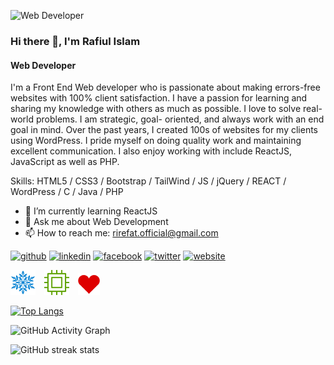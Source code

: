 ![Web Developer](https://scontent.fdac99-1.fna.fbcdn.net/v/t39.30808-6/269959547_279562144224029_367014923724002741_n.jpg?_nc_cat=110&ccb=1-5&_nc_sid=e3f864&_nc_eui2=AeHxSza8Uhk1MSkcuUJzVWhc3fl4W9yZMNnd-Xhb3Jkw2flsPc-VAwOF_bOSnoKDnNDhfI_WN8iLqgHkr3mtFG_A&_nc_ohc=gtdc0Ml50KgAX_4Jf_V&_nc_ht=scontent.fdac99-1.fna&oh=00_AT-XUJVQRgXpln6Jz9WO94VIB5dzSI_oqX1igRDEUCyO8g&oe=623CB8A9)

### Hi there 👋, I'm Rafiul Islam
#### Web Developer

I'm a Front End Web developer who is passionate about making errors-free websites with 100% client satisfaction. I have a passion for
learning and sharing my knowledge with others as much as
possible. I love to solve real-world problems. I am strategic, goal-
oriented, and always work with an end goal in mind. Over the past
years, I created 100s of websites for my clients using WordPress. I pride myself on doing quality work and maintaining excellent communication. I also enjoy working with include ReactJS, JavaScript as well as PHP.

Skills: HTML5 / CSS3 / Bootstrap / TailWind / JS / jQuery /  REACT / WordPress / C / Java / PHP

- 🌱 I’m currently learning ReactJS 
- 💬 Ask me about Web Development 
- 📫 How to reach me: rirefat.official@gmail.com 


[<img src='https://cdn.jsdelivr.net/npm/simple-icons@3.0.1/icons/github.svg' alt='github' height='40'>](https://github.com/rirefat)  [<img src='https://cdn.jsdelivr.net/npm/simple-icons@3.0.1/icons/linkedin.svg' alt='linkedin' height='40'>](https://www.linkedin.com/in/https://www.linkedin.com/in/rafiul-islam-refat-868779160//)  [<img src='https://cdn.jsdelivr.net/npm/simple-icons@3.0.1/icons/facebook.svg' alt='facebook' height='40'>](https://www.facebook.com/rafiulrefat.official)  [<img src='https://cdn.jsdelivr.net/npm/simple-icons@3.0.1/icons/twitter.svg' alt='twitter' height='40'>](https://twitter.com/rafiul_refat)  [<img src='https://cdn.jsdelivr.net/npm/simple-icons@3.0.1/icons/icloud.svg' alt='website' height='40'>](http://rafiulrefat.com/)  

<a href='https://archiveprogram.github.com/'><img src='https://raw.githubusercontent.com/acervenky/animated-github-badges/master/assets/acbadge.gif' width='40' height='40'></a> <a href='https://docs.github.com/en/developers'><img src='https://raw.githubusercontent.com/acervenky/animated-github-badges/master/assets/devbadge.gif' width='40' height='40'></a> <a href='https://docs.github.com/en/github/supporting-the-open-source-community-with-github-sponsors'><img src='https://raw.githubusercontent.com/acervenky/animated-github-badges/master/assets/sponsorbadge.gif' width='35' height='35'></a> 

[![Top Langs](https://github-readme-stats.vercel.app/api/top-langs/?username=rirefat)](https://github.com/anuraghazra/github-readme-stats)

![GitHub Activity Graph](https://activity-graph.herokuapp.com/graph?username=rirefat)  

![GitHub streak stats](https://github-readme-streak-stats.herokuapp.com/?user=rirefat)  

